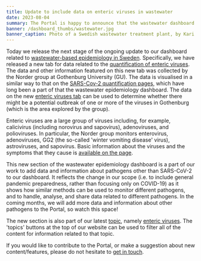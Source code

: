 ```yaml
---
title: Update to include data on enteric viruses in wastewater
date: 2023-08-04
summary: The Portal is happy to announce that the wastewater dashboard now includes data on the quantification of enteric viruses from the Norder group at Gothenburg University (GU).
banner: /dashboard_thumbs/wastewater.jpg
banner_caption: Photo of a Swedish wastewater treatment plant, by Kari Kohvakka (Stockholm Vatten).
---
```


Today we release the next stage of the ongoing update to our dashboard related to [wastewater-based epidemiology in Sweden](/dashboards/wastewater/introduction/). Specifically, we have released a new tab for data related to the [quantification of enteric viruses](/dashboards/wastewater/enteric_quantification/). The data and other information featured on this new tab was collected by the Norder group at Gothenburg University (GU). The data is visualised in a similar way to that on the [SARS-Cov-2 quantification pages](/dashboards/wastewater/covid_quantification/), which have long been a part of that the wastewater epidemiology dashboard. The data on the new [enteric viruses tab](/dashboards/wastewater/enteric_quantification/) can be used to determine whether there might be a potential outbreak of one or more of the viruses in Gothenburg (which is the area explored by the group).

Enteric viruses are a large group of viruses including, for example, calicivirus (including norovirus and sapovirus), adenoviruses, and polioviruses. In particular, the Norder group monitors enterovirus, adenoviruses, GG2 (the so-called 'winter vomiting disease' virus), astroviruses, and sapovirus. Basic information about the viruses and the symptoms that they cause is [available on the page](/dashboards/wastewater/enteric_quantification/#basic-virus-information).

This new section of the wastewater epidemiology dashboard is a part of our work to add data and information about pathogens other than SARS-CoV-2 to our dashboard. It reflects the change in our scope (i.e. to include general pandemic preparedness, rather than focusing only on COVID-19) as it shows how similar methods can be used to monitor different pathogens, and to handle, analyse, and share data related to different pathogens. In the coming months, we will add more data and information about other pathogens to the Portal, so watch this space!

The new section is also part of our latest [topic](/topics/), namely [enteric viruses](/topics/enteric-virus/). The 'topics' buttons at the top of our website can be used to filter all of the content for information related to that topic.

If you would like to contribute to the Portal, or make a suggestion about new content/features, please do not hesitate to [get in touch](/contact/).
